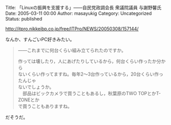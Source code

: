 Title: 「Linuxの振興を支援する」——自民党政調会長 衆議院議員 与謝野馨氏
Date: 2005-03-11 00:00
Author: masayukig
Category: Uncategorized
Status: published

<http://itpro.nikkeibp.co.jp/free/ITPro/NEWS/20050308/157144/>

なんか、すんごいPC好きみたい。  

> ——これまでに何台くらい組み立てられたのですか。
>
> 作っては壊したり，人にあげたりしているから，何台くらい作ったか分から  
> ないくらい作ってますね。毎年2〜3台作っているから，20台くらい作ったんじゃ  
> ないでしょうか。  
> 　部品はビックカメラで買うこともあるし，秋葉原のTWO TOPとかT-ZONEとか  
> で買うこともありますね。

だそうだ。
